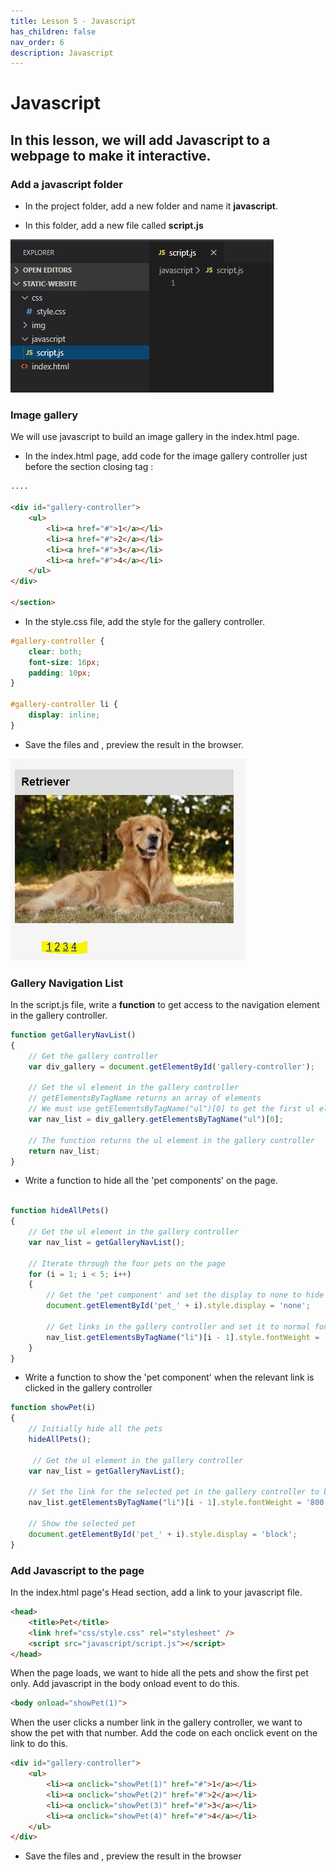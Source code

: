 ```yaml
---
title: Lesson 5 - Javascript
has_children: false
nav_order: 6
description: Javascript
---
```


# Javascript

## In this lesson, we will add Javascript to a webpage to make it interactive.

### Add a javascript folder

- In the project folder, add a new folder and name it **javascript**.

- In this folder, add a new file called **script.js**

![new folder](../img/js-file.JPG)

### Image gallery

We will use javascript to build an image gallery in the index.html page.

- In the index.html page, add code for the image gallery controller just before the section closing tag :

```html
....

<div id="gallery-controller">
    <ul>
        <li><a href="#">1</a></li>
        <li><a href="#">2</a></li>
        <li><a href="#">3</a></li>
        <li><a href="#">4</a></li>
    </ul>
</div>

</section>
```

- In the style.css file, add the style for the gallery controller.

```css
#gallery-controller {
    clear: both;
    font-size: 16px;
    padding: 10px;
}

#gallery-controller li {
    display: inline;
}
```

- Save the files and , preview the result in the browser.

![new folder](../img/js-gallery-controller.JPG)

### Gallery Navigation List

In the script.js file, write a **function** to get access to the navigation element in the gallery controller.

```javascript
function getGalleryNavList()
{
    // Get the gallery controller
    var div_gallery = document.getElementById('gallery-controller');

    // Get the ul element in the gallery controller
    // getElementsByTagName returns an array of elements
    // We must use getElementsByTagName("ul")[0] to get the first ul element in the array
    var nav_list = div_gallery.getElementsByTagName("ul")[0];

    // The function returns the ul element in the gallery controller
    return nav_list;
}
```

- Write a function to hide all the 'pet components' on the page.

```javascript

function hideAllPets() 
{
    // Get the ul element in the gallery controller
    var nav_list = getGalleryNavList();

    // Iterate through the four pets on the page
    for (i = 1; i < 5; i++) 
    {
        // Get the 'pet component' and set the display to none to hide it
        document.getElementById('pet_' + i).style.display = 'none';

        // Get links in the gallery controller and set it to normal font weight
        nav_list.getElementsByTagName("li")[i - 1].style.fontWeight = '400';
    }
}
```

- Write a function to show the 'pet component' when the relevant link is clicked in the gallery controller

```javascript
function showPet(i) 
{
    // Initially hide all the pets
    hideAllPets();

     // Get the ul element in the gallery controller
    var nav_list = getGalleryNavList();

    // Set the link for the selected pet in the gallery controller to bold
    nav_list.getElementsByTagName("li")[i - 1].style.fontWeight = '800';

    // Show the selected pet
    document.getElementById('pet_' + i).style.display = 'block';
}
```

### Add Javascript to the page

In the index.html page's Head section, add a link to your javascript file.

```html
<head>
    <title>Pet</title>
    <link href="css/style.css" rel="stylesheet" />
    <script src="javascript/script.js"></script>
</head>
```

When the page loads, we want to hide all the pets and show the first pet only. Add javascript in the body onload event to do this.

```html
<body onload="showPet(1)">
```

When the user clicks a number link in the gallery controller, we want to show the pet with that number. Add the code on each onclick event on the link to do this.

```html
<div id="gallery-controller">
    <ul>
        <li><a onclick="showPet(1)" href="#">1</a></li>
        <li><a onclick="showPet(2)" href="#">2</a></li>
        <li><a onclick="showPet(3)" href="#">3</a></li>
        <li><a onclick="showPet(4)" href="#">4</a></li>
    </ul>
</div>
```

- Save the files and , preview the result in the browser





